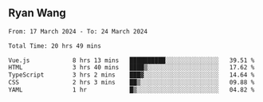 ## Ryan Wang

<!--START_SECTION:waka-->

```txt
From: 17 March 2024 - To: 24 March 2024

Total Time: 20 hrs 49 mins

Vue.js            8 hrs 13 mins   ██████████░░░░░░░░░░░░░░░   39.51 %
HTML              3 hrs 40 mins   ████▒░░░░░░░░░░░░░░░░░░░░   17.62 %
TypeScript        3 hrs 2 mins    ███▓░░░░░░░░░░░░░░░░░░░░░   14.64 %
CSS               2 hrs 3 mins    ██▒░░░░░░░░░░░░░░░░░░░░░░   09.88 %
YAML              1 hr            █▒░░░░░░░░░░░░░░░░░░░░░░░   04.82 %
```

<!--END_SECTION:waka-->
